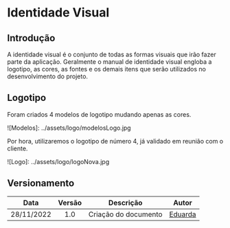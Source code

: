 # Identidade Visual

## Introdução
A identidade visual é o conjunto de todas as formas visuais que irão fazer parte da aplicação. Geralmente o manual de identidade visual engloba a logotipo, as cores, as fontes e os demais itens que serão utilizados no desenvolvimento do projeto.

## Logotipo
Foram criados 4 modelos de logotipo mudando apenas as cores.

![Modelos]: ../assets/logo/modelosLogo.jpg

Por hora, utilizaremos o logotipo de número 4, já validado em reunião com o cliente.

![Logo]: ../assets/logo/logoNova.jpg


## Versionamento

|    Data    | Versão |      Descrição       |                                                               Autor                                                               |
| :--------: | :----: | :------------------: | :-------------------------------------------------------------------------------------------------------------------------------: |
| 28/11/2022 |  1.0   | Criação do documento | [Eduarda](https://github.com/ServidioEC) |
